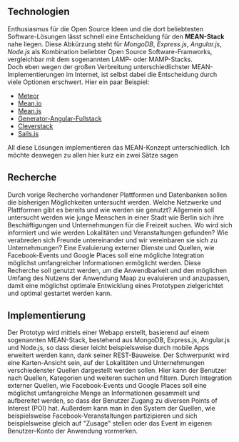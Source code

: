 ## Technologien

Enthusiasmus für die Open Source Ideen und die dort beliebtesten Software-Lösungen lässt schnell eine Entscheidung für den **MEAN-Stack** nahe liegen. Diese Abkürzung steht für *MongoDB*, *Express.js*, *Angular.js*, *Node.js* als Kombination beliebter Open Source Software-Framworks, vergleichbar mit dem sogenannten LAMP- oder MAMP-Stacks.  
Doch eben wegen der großen Verbreitung unterschiedlichster MEAN-Implementierungen im Internet, ist selbst dabei die Entscheidung durch viele Optionen erschwert. Hier ein paar Beispiel:

- [Meteor](https://www.meteor.com/)
- [Mean.io](http://mean.io/#!/)
- [Mean.js](http://meanjs.org/)
- [Generator-Angular-Fullstack](https://github.com/DaftMonk/generator-angular-fullstack)
- [Cleverstack](http://cleverstack.io/)
- [Sails.js](http://sailsjs.org/)

All diese Lösungen implementieren das MEAN-Konzept unterschiedlich. Ich möchte deswegen zu allen hier kurz ein zwei Sätze sagen

## Recherche
Durch vorige Recherche vorhandener Plattformen und Datenbanken sollen die bisherigen Möglichkeiten untersucht werden. Welche Netzwerke und Plattformen gibt es bereits und wie werden sie genutzt?
Allgemein soll untersucht werden wie junge Menschen in einer Stadt wie Berlin sich ihre Beschäftigungen und Unternehmungen für die Freizeit suchen. Wo wird sich informiert und wie werden Lokalitäten und Veranstaltungen gefunden? Wie verabreden sich Freunde untereinander und wir vereinbaren sie sich zu Unternehmungen?
Eine Evaluierung externer Dienste und Quellen, wie Facebook-Events und Google Places soll eine mögliche Integration möglichst umfangreicher Informationen ermöglicht werden.
Diese Recherche soll genutzt werden, um die Anwendbarkeit und den möglichen Umfang des Nutzens der Anwendung Maap zu evaluieren und anzupassen, damit eine möglichst optimale Entwicklung eines Prototypen zielgerichtet und optimal gestartet werden kann.

## Implementierung
Der Prototyp wird mittels einer Webapp erstellt, basierend auf einem sogenannten MEAN-Stack, bestehend aus MongoDB, Express.js, Angular.js und Node.js, so dass dieser leicht beispielsweise durch mobile Apps erweitert werden kann, dank seiner REST-Bauweise.
Der Schwerpunkt wird eine Karten-Ansicht sein, auf der Lokalitäten und Unternehmungen verschiedenster Quellen dargestellt werden sollen. Hier kann der Benutzer nach Quellen, Kategorien und weiteren suchen und filtern.
Durch Integration externer Quellen, wie Facebook-Events und Google Places soll eine möglichst umfangreiche Menge an Informationen gesammelt und aufbereitet werden, so dass der Benutzer Zugang zu diversen Points of Interest (POI) hat.
Außerdem kann man in den System der Quellen, wie beispielsweise Facebook-Veranstaltungen partizipieren und sich beispielsweise gleich auf "Zusage" stellen oder das Event im eigenen Benutzer-Konto der Anwendung vormerken.
